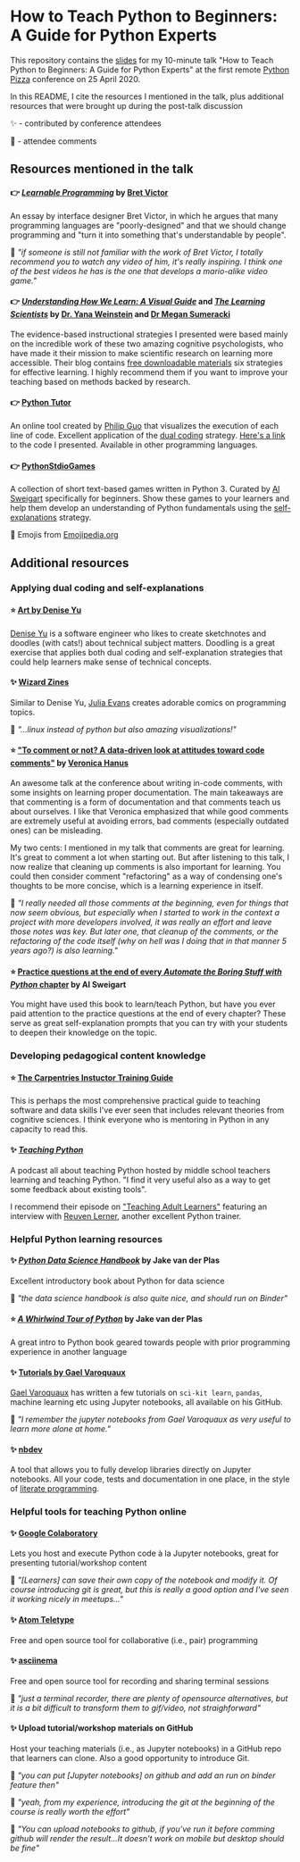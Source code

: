 # How to Teach Python to Beginners: A Guide for Python Experts
This repository contains the [slides](https://github.com/marielledado/TeachingPythonToBeginners_AGuideForExperts/blob/master/mdado_remotepythonpizza2020.pdf) for my 10-minute talk "How to Teach Python to Beginners: A Guide for Python Experts" at the first remote [Python Pizza](https://remote.python.pizza/) conference on 25 April 2020. 

In this README, I cite the resources I mentioned in the talk, plus additional resources that were brought up during the post-talk discussion

:sparkles: - contributed by conference attendees

:speech_balloon: - attendee comments

## Resources mentioned in the talk

#### :point_right: [*Learnable Programming*](http://worrydream.com/LearnableProgramming/) by [Bret Victor](http://worrydream.com/)

An essay by interface designer Bret Victor, in which he argues that many programming languages are "poorly-designed" and that we should change programming and "turn it into something that's understandable by people".

:speech_balloon: *"if someone is still not familiar with the work of Bret Victor, I totally recommend you to watch any video of him, it's really inspiring. I think one of the best videos he has is the one that develops a mario-alike video game."*

#### :point_right: [*Understanding How We Learn: A Visual Guide*](https://www.learningscientists.org/book) and [*The Learning Scientists*](https://www.learningscientists.org/) by [Dr. Yana Weinstein](https://www.yanaweinsteinjones.com/) and [Dr Megan Sumeracki](https://twitter.com/drsumeracki)

The evidence-based instructional strategies I presented were based mainly on the incredible work of these two amazing cognitive psychologists, who have made it their mission to make scientific research on learning more accessible. Their blog contains [free downloadable materials](https://www.learningscientists.org/downloadable-materials) six strategies for effective learning. I highly recommend them if you want to improve your teaching based on methods backed by research. 

#### :point_right: [Python Tutor](http://www.pythontutor.com/)

An online tool created by [Philip Guo](http://pgbovine.net/) that visualizes the execution of each line of code. Excellent application of the [dual coding](https://www.learningscientists.org/dual-coding) strategy. [Here's a link](http://tiny.cc/e4mmnz) to the code I presented. Available in other programming languages.


#### :point_right: [PythonStdioGames](https://github.com/asweigart/PythonStdioGames)

A collection of short text-based games written in Python 3. Curated by [Al Sweigart](https://alsweigart.com/) specifically for beginners. Show these games to your learners and help them develop an understanding of Python fundamentals using the [self-explanations](https://www.learningscientists.org/elaboration) strategy.

:pray: Emojis from [Emojipedia.org](https://emojipedia.org/)

## Additional resources 


### Applying dual coding and self-explanations

#### :star: [Art by Denise Yu](https://deniseyu.io/art/)

[Denise Yu](https://deniseyu.io/) is a software engineer who likes to create sketchnotes and doodles (with cats!) about technical subject matters. Doodling is a great exercise that applies both dual coding and self-explanation strategies that could help learners make sense of technical concepts.

#### :sparkles: [Wizard Zines](https://wizardzines.com/)

Similar to Denise Yu, [Julia Evans](https://jvns.ca/) creates adorable comics on programming topics.

:speech_balloon: *"...linux instead of python but also amazing visualizations!"*

#### :star: ["To comment or not? A data-driven look at attitudes toward code comments"](https://docs.google.com/presentation/d/1N0xBplzWraSJhi-WPLw7chU5glXlpsvaL-tlShH8ff4/edit) by [Veronica Hanus](https://veronicahanus.com/)

An awesome talk at the conference about writing in-code comments, with some insights on learning proper documentation. The main takeaways are that commenting is a form of documentation and that comments teach us about ourselves. I like that Veronica emphasized that while good comments are extremely useful at avoiding errors, bad comments (especially outdated ones) can be misleading. 

My two cents: I mentioned in my talk that comments are great for learning. It's great to comment a lot when starting out. But after listening to this talk, I now realize that cleaning up comments is also important for learning. You could then consider comment "refactoring" as a way of condensing one's thoughts to be more concise, which is a learning experience in itself.

:speech_balloon: *"I really needed all those comments at the beginning, even for things that now seem obvious, but especially when I started to work in the context a project with more developers involved, it was really an effort and leave those notes was key. But later one, that cleanup of the comments, or the refactoring of the code itself (why on hell was I doing that in that manner 5 years ago?) is also learning."*

#### :star: [Practice questions at the end of every *Automate the Boring Stuff with Python* chapter](https://automatetheboringstuff.com/) by Al Sweigart

You might have used this book to learn/teach Python, but have you ever paid attention to the practice questions at the end of every chapter? These serve as great self-explanation prompts that you can try with your students to deepen their knowledge on the topic.

### Developing pedagogical content knowledge

#### :star: [The Carpentries Instuctor Training Guide](https://carpentries.github.io/instructor-training/)

This is perhaps the most comprehensive practical guide to teaching software and data skills I've ever seen that includes relevant theories from cognitive sciences. I think everyone who is mentoring in Python in any capacity to read this.

#### :sparkles: [*Teaching Python*](https://www.teachingpython.fm/)

A podcast all about teaching Python hosted by middle school teachers learning and teaching Python. 
"I find it very useful also as a way to get some feedback about existing tools".

I recommend their episode on ["Teaching Adult Learners"](https://podtail.com/en/podcast/teaching-python/episode-30-teaching-adult-learners/) featuring an interview with [Reuven Lerner](https://lerner.co.il/), another excellent Python trainer.

### Helpful Python learning resources

#### :sparkles: [*Python Data Science Handbook*](https://github.com/jakevdp/PythonDataScienceHandbook) by Jake van der Plas

Excellent introductory book about Python for data science

:speech_balloon: *"the data science handbook is also quite nice, and should run on Binder"*

#### :star: [*A Whirlwind Tour of Python*](https://jakevdp.github.io/WhirlwindTourOfPython/) by Jake van der Plas

A great intro to Python book geared towards people with prior programming experience in another language

#### :sparkles: [Tutorials by Gael Varoquaux](https://github.com/GaelVaroquaux)

[Gael Varoquaux](gael-varoquaux.info) has written a few tutorials on `sci-kit learn`, `pandas`, machine learning etc using Jupyter notebooks, all available on his GitHub.

:speech_balloon: *"I remember the jupyter notebooks from Gael Varoquaux as very useful to learn more alone at home."*

#### :sparkles: [nbdev](https://github.com/fastai/nbdev)

A tool that allows you to fully develop libraries directly on Jupyter notebooks. All your code, tests and documentation in one place, in the style of [literate programming](https://en.wikipedia.org/wiki/Literate_programming).

### Helpful tools for teaching Python online

#### :sparkles: [Google Colaboratory](https://colab.research.google.com/)

Lets you host and execute Python code à la Jupyter notebooks, great for presenting tutorial/workshop content

:speech_balloon: *"[Learners] can save their own copy of the notebook and modify it.  Of course introducing git is great, but this is really a good option and I've seen it working nicely in meetups..."*

#### :sparkles: [Atom Teletype](https://teletype.atom.io/)

Free and open source tool for collaborative (i.e., pair) programming

#### :sparkles: [asciinema](https://asciinema.org/)

Free and open source tool for recording and sharing terminal sessions 

:speech_balloon: *"just a terminal recorder, there are plenty of opensource alternatives, but it is a bit difficult to transform them to gif/video, not straighforward"*

#### :sparkles: Upload tutorial/workshop materials on GitHub

Host your teaching materials (i.e., as Jupyter notebooks) in a GitHub repo that learners can clone. Also a good opportunity to introduce Git.

:speech_balloon: *"you can put [Jupyter notebooks] on github and add an run on binder feature then"*

:speech_balloon: *"yeah, from my experience, introducing the git at the beginning of the course is really worth the effort"*

:speech_balloon: *"You can upload notebooks to github, if you've run it before comming github will render the result...It doesn't work on mobile but desktop should be fine"*
